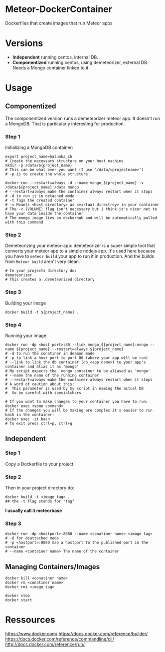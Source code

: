 # Meteor-DockerContainer
Dockerfiles that create images that run Meteor apps

# Versions
* **Independent** running centos, internal DB.
* **Componentized** running centos, using demeteorizer, external DB. Needs a Mongo container linked to it.

# Usage
## Componentized
The componentized version runs a demeteorizer meteor app.
It doesn't run a MongoDB.
That is particularly interesting for production.

### Step 1
Initializing a MongoDB container:
```
export project_name=halunka_ch
# Create the necessary structure on your host machine
mkdir -p /data/${project_name}
# This can be what ever you want (I use '/data/<projectname>')
# -p is to create the whole structure

docker run --restart=always -d --name mongo_${project_name} -v /data/${project_name}:/data mongo
# --restart=always make the container always restart when it stops
# -d to run it in detached mode
# -t Tags the created container
# -v Mounts <host directory> as <virtual directroy> in your container
# The -v (VOLUME) flag isn't necessary but i think it's nicer not to have your data inside the container
# The mongo image lies on dockerhub and will be automatically pulled with this command
```

### Step 2
Demeteorizing your meteor-app:
demeteorizer is a super simple tool that converts your meteor app to a simple nodejs app.
It's used here because you have to `meteor build` your app to run it in production.
And the builds from `Meteor build` aren't very clean.
```
# In your projects directory do:
demeteorizer
# This creates a .demeteorized directory
```

### Step 3
Building your image
```
docker build -t ${project_name} .
```

### Step 4
Running your image
```
docker run -dp <host port>:80 --link mongo_${project_name}:mongo --name ${project_name} --restart=always ${project_name}
# -d to run the conatiner in deamon mode
# -p to link a host port to port 80 (where your app will be run)
# --link to link the db container (db_<app name>) to your app's container and alias it as 'mongo'
# My script expects the  mongo container to be aliased as 'mongo'
# --name the name of the running container
# --restart=always make the container always restart when it stops
# A word of caution about this:
#  This parameter is used by my script in naming the actual DB
#  So be careful with specialchars

# If you want to make changes to your container you have to run:
docker exec <some command>
# If the changes you will be making are complex it's easier to run bash in the container:
docker exec -it bash
# To exit press ctrl+p, ctrl+q
```

## Independent
### Step 1
Copy a Dockerfile to your project.

### Step 2
Then in your project directory do:
```
docker build -t <image tag> .
## the -t flag stands for "tag"
```
**I usually call it meteorbase**

### Step 3
```
docker run -dp <hostport>:8080 --name <conatiner name> <image tag>
# -d for deattached mode
# -p <hostport>:8080 map a hostport to the published port in the container
# --name <container name> The name of the container
```

## Managing Containers/Images
```
docker kill <conatiner name>
docker rm <conatiner name>
docker rmi <image tag>

docker stop
docker start
```

# Ressources
https://www.docker.com/
https://docs.docker.com/reference/builder/
https://docs.docker.com/reference/commandline/cli/
http://docs.docker.com/reference/run/
